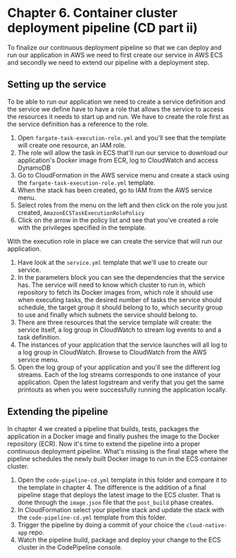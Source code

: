 # Chapter 6. Container cluster deployment pipeline (CD part ii)

To finalize our continuous deployment pipeline so that we can deploy and run our application in AWS we need to first create our service in AWS ECS and secondly we need to extend our pipeline with a deployment step.

## Setting up the service 

To be able to run our application we need to create a service definition and the service we define have to have a role that allows the service to access the resources it needs to start up and run. We have to create the role first as the service definition has a reference to the role.

1. Open `fargate-task-execution-role.yml` and you'll see that the template will create one resource, an IAM role.
1. The role will allow the task in ECS that'll run our service to download our application's Docker image from ECR, log to CloudWatch and access DynamoDB
1. Go to CloudFormation in the AWS service menu and create a stack using the `fargate-task-execution-role.yml` template.
1. When the stack has been created, go to IAM from the AWS service menu.
1. Select roles from the menu on the left and then click on the role you just created, `AmazonECSTaskExecutionRolePolicy`
1. Click on the arrow in the policy list and see that you've created a role with the privileges specified in the template.

With the execution role in place we can create the service that will run our application.

1. Have look at the `service.yml` template that we'll use to create our service.
1. In the parameters block you can see the dependencies that the service has. The service will need to know which cluster to run in, which repository to fetch its Docker images from, which role it should use when executing tasks, the desired number of tasks the service should schedule, the target group it should belong to to, which security group to use and finally which subnets the service should belong to.
1. There are three resources that the service template will create: the service itself, a log group in CloudWatch to stream log events to and a task definition.
1. The instances of your application that the service launches will all log to a log group in CloudWatch. Browse to CloudWatch from the AWS service menu. 
1. Open the log group of your application and you'll see the different log streams. Each of the log streams corresponds to one instance of your application. Open the latest logstream and verify that you get the same printouts as when you were successfully running the application locally.

## Extending the pipeline

In chapter 4 we created a pipeline that builds, tests, packages the application in a Docker image and finally pushes the image to the Docker repository (ECR). Now it's time to extend the pipeline into a proper continuous deployment pipeline. What's missing is the final stage where the pipeline schedules the newly built Docker image to run in the ECS container cluster.

1. Open the `code-pipeline-cd.yml` template in this folder and compare it to the template in chapter 4. The difference is the addition of a final pipeline stage that deploys the latest image to the ECS cluster. That is done through the `image.json` file that the `post_build` phase creates.
1. In CloudFormation select your pipeline stack and update the stack with the `code-pipeline-cd.yml` template from this folder.
1. Trigger the pipeline by doing a commit of your choice the `cloud-native-app` repo.
1. Watch the pipeline build, package and deploy your change to the ECS cluster in the CodePipeline console.

